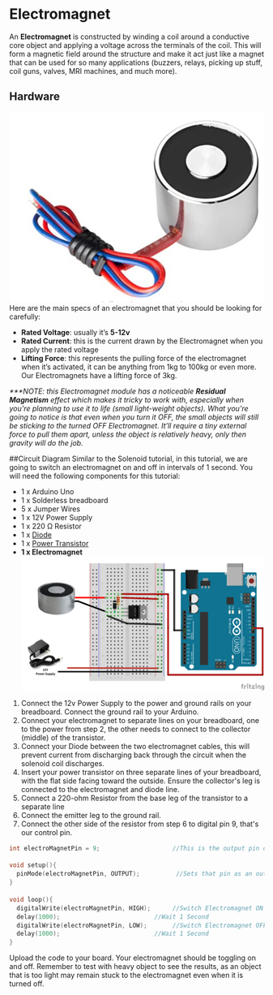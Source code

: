 # Electromagnet

An **Electromagnet** is constructed by winding a coil around a conductive core object and applying a voltage across the terminals of the coil. This will form a magnetic field around the structure and make it act just like a magnet that can be used for so many applications (buzzers, relays, picking up stuff, coil guns, valves, MRI machines, and much more).

## Hardware
![Image of Electromagent](./Images/electromagnetimage.jpeg)
Here are the main specs of an electromagnet that you should be looking for carefully:

- **Rated Voltage**: usually it’s **5-12v**
- **Rated Current**: this is the current drawn by the Electromagnet when you apply the rated voltage
- **Lifting Force**: this represents the pulling force of the electromagnet when it’s activated, it can be anything from 1kg to 100kg or even more. Our Electromagnets have a lifting force of 3kg.

_***NOTE: this Electromagnet module has a noticeable **Residual Magnetism** effect which makes it tricky to work with, especially when you’re planning to use it to life (small light-weight objects). What you’re going to notice is that even when you turn it OFF, the small objects will still be sticking to the turned OFF Electromagnet. It’ll require a tiny external force to pull them apart, unless the object is relatively heavy, only then gravity will do the job._

##Circuit Diagram
Similar to the Solenoid tutorial,  in this tutorial, we are going to switch an electromagnet on and off in intervals of 1 second. You will need the following components for this tutorial:

- 1 x Arduino Uno
- 1 x Solderless breadboard
- 5 x Jumper Wires
- 1 x 12V Power Supply
- 1 x 220 Ω Resistor
- 1 x [Diode](https://core-electronics.com.au/1n4001-diode-10-pack.html)
- 1 x [Power Transistor](https://core-electronics.com.au/tip120-power-darlington-transistors-3-pack.html)
- **1 x Electromagnet**
![Electromagent Circuit Diagram](./Images/electromagnet-schematic.png)

1. Connect the 12v Power Supply to the power and ground rails on your breadboard. Connect the ground rail to your Arduino. 
2. Connect your electromagnet to separate lines on your breadboard, one to the power from step 2, the other needs to connect to the collector (middle) of the transistor.
3. Connect your Diode between the two electromagnet cables, this will prevent current from discharging back through the circuit when the solenoid coil discharges.
4. Insert your power transistor on three separate lines of your breadboard, with the flat side facing toward the outside. Ensure the collector's leg is connected to the electromagnet and diode line.
5. Connect a 220-ohm Resistor from the base leg of the transistor to a separate line
6. Connect the emitter leg to the ground rail.
7. Connect the other side of the resistor from step 6 to digital pin 9, that's our control pin.

```C++
int electroMagnetPin = 9;                    //This is the output pin on the Arduino uno

void setup(){
  pinMode(electroMagnetPin, OUTPUT);          //Sets that pin as an output
}

void loop(){
  digitalWrite(electroMagnetPin, HIGH);      //Switch Electromagnet ON
  delay(1000);                          //Wait 1 Second
  digitalWrite(electroMagnetPin, LOW);       //Switch Electromagnet OFF
  delay(1000);                          //Wait 1 Second
}
```

Upload the code to your board. Your electromagnet should be toggling on and off. Remember to test with heavy object to see the results, as an object that is too light may remain stuck to the electromagnet even when it is turned off. 
